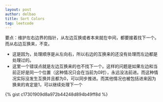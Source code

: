 ```yaml
---
layout: post
author: delbao
title: Sort Colors
tag: leetcode
---
```


要点：维护左右边界的指针，从左边互换或者本来就在中间，都要接着找下一个。而从右边互换来，不变。
 
- 这是因为，处理顺序是从左向右，所以右边的互换来的还没有处理而左边都是处理过的。
- 这里一个错误点就是左边互换来的也不找下一个。这样的问题是如果左边和当前正好是同一个位置（这种情况只会在当前为0时），永远没法前进。而这种情况实际没发生互换并且都为0，可以同步推进。而其他情况也被包括进来因为换来的肯定是1，可以继续处理下一个

{% gist c17301909d8a972b44248d894b49ff8d %}
